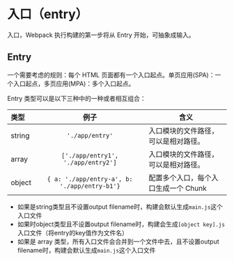 # 入口（entry）

入口，Webpack 执行构建的第一步将从 Entry 开始，可抽象成输入。

## Entry

一个需要考虑的规则：每个 HTML 页面都有一个入口起点。单页应用(SPA)：一个入口起点，多页应用(MPA)：多个入口起点。

Entry 类型可以是以下三种中的一种或者相互组合：

| 类型 | 例子 | 含义 |
| :----- | :--: | ------- |
| string |  `'./app/entry'`  | 入口模块的文件路径，可以是相对路径。 |
| array |  `['./app/entry1', './app/entry2']`  | 入口模块的文件路径，可以是相对路径。 |
| object |  `{ a: './app/entry-a', b: './app/entry-b1'}`  | 配置多个入口，每个入口生成一个 Chunk |

- 如果是string类型且不设置output filename时，构建会默认生成`main.js`这个入口文件
- 如果时object类型且不设置output filename时，构建会生成`[object key].js`入口文件（将entry的key值作为文件名）
- 如果是 array 类型，所有入口文件会合并到一个文件中去，且不设置output filename时，构建会默认生成`main.js`这个入口文件
